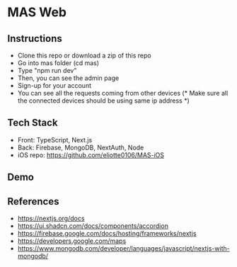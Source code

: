 # MAS Web

## Instructions
* Clone this repo or download a zip of this repo
* Go into mas folder (cd mas)
* Type "npm run dev"
* Then, you can see the admin page
* Sign-up for your account
* You can see all the requests coming from other devices (* Make sure all the connected devices should be using same ip address *)

## Tech Stack
* Front: TypeScript, Next.js
* Back: Firebase, MongoDB, NextAuth, Node
* iOS repo: https://github.com/eliotte0106/MAS-iOS

## Demo

## References
* https://nextjs.org/docs
* https://ui.shadcn.com/docs/components/accordion
* https://firebase.google.com/docs/hosting/frameworks/nextjs
* https://developers.google.com/maps
* https://www.mongodb.com/developer/languages/javascript/nextjs-with-mongodb/